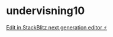 # undervisning10

[Edit in StackBlitz next generation editor ⚡️](https://stackblitz.com/~/github.com/Martialcart/undervisning10)